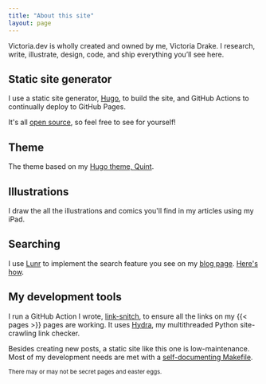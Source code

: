 ```yaml
---
title: "About this site"
layout: page
---
```


Victoria.dev is wholly created and owned by me, Victoria Drake. I research, write, illustrate, design, code, and ship everything you’ll see here.

## Static site generator

I use a static site generator, [Hugo](https://gohugo.io/), to build the site, and GitHub Actions to continually deploy to GitHub Pages.

It's all [open source](https://github.com/victoriadrake/victoriadrake.github.io), so feel free to see for yourself!

## Theme

The theme based on my [Hugo theme, Quint](https://github.com/victoriadrake/hugo-theme-quint).

## Illustrations

I draw the all the illustrations and comics you'll find in my articles using my iPad.

## Searching

I use [Lunr](https://lunrjs.com/) to implement the search feature you see on my [blog page](/blog). [Here's how](/blog/add-search-to-hugo-static-sites-with-lunr/).

## My development tools

I run a GitHub Action I wrote, [link-snitch](https://github.com/victoriadrake/link-snitch), to ensure all the links on my {{< pages >}} pages are working. It uses [Hydra](https://github.com/victoriadrake/hydra-link-checker), my multithreaded Python site-crawling link checker.

Besides creating new posts, a static site like this one is low-maintenance. Most of my development needs are met with a [self-documenting Makefile](/blog/how-to-create-a-self-documenting-makefile/).

<sub>There may or may not be secret pages and easter eggs.</sub>
